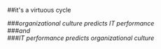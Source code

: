 <!-- .slide: data-background="resources/footer.svg" data-background-size="contain" data-background-position="bottom"  -->

##it's a virtuous cycle
<br/>
  
###_organizational culture predicts IT performance_ <!-- .element: class="fragment"; style="color:maroon" -->
<br/>
###_and_ <!-- .element: class="fragment"; style="color:navy" -->
<br/>
###_IT performance predicts organizational culture_ <!-- .element: class="fragment"; style="color:maroon" -->

<aside class="notes">
</aside>

<br/>
<br/>
<br/>
<br/>
<br/>
<br/>
<br/>
<br/>
<br/>
<br/>
<br/>
<br/>
<br/>
<br/>
<br/>
<br/>
<br/>
<br/>
<br/>
<br/>
